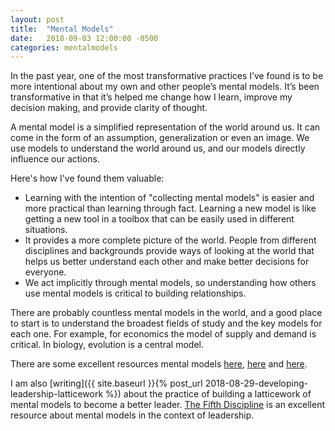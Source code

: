 ```yaml
---
layout: post
title:  "Mental Models"
date:   2018-09-03 12:00:00 -0500
categories: mentalmodels
---
```


In the past year, one of the most transformative practices I’ve found is to be more intentional about my own and other people’s mental models. It’s been transformative in that it’s helped me change how I learn, improve my decision making, and provide clarity of thought. 

A mental model is a simplified representation of the world around us. It can come in the form of an assumption, generalization or even an image. We use models to understand the world around us, and our models directly influence our actions. 

Here's how I've found them valuable:
* Learning with the intention of "collecting mental models" is easier and more practical than learning through fact. Learning a new model is like getting a new tool in a toolbox that can be easily used in different situations. 
* It provides a more complete picture of the world. People from different disciplines and backgrounds provide ways of looking at the world that helps us better understand each other and make better decisions for everyone. 
* We act implicitly through mental models, so understanding how others use mental models is critical to building relationships.

There are probably countless mental models in the world, and a good place to start is to understand the broadest fields of study and the key models for each one. For example, for economics the model of supply and demand is critical. In biology, evolution is a central model.

There are some excellent resources mental models [here](https://jamesclear.com/mental-models), [here](https://www.fs.blog/mental-models/) and [here](https://medium.com/@yegg/mental-models-i-find-repeatedly-useful-936f1cc405d).
 
I am also [writing]({{ site.baseurl }}{% post_url 2018-08-29-developing-leadership-latticework %}) about the practice of building a latticework of mental models to become a better leader. [The Fifth Discipline](https://www.amazon.com/Fifth-Discipline-Practice-Learning-Organization/dp/0385517254) is an excellent resource about mental models in the context of leadership. 